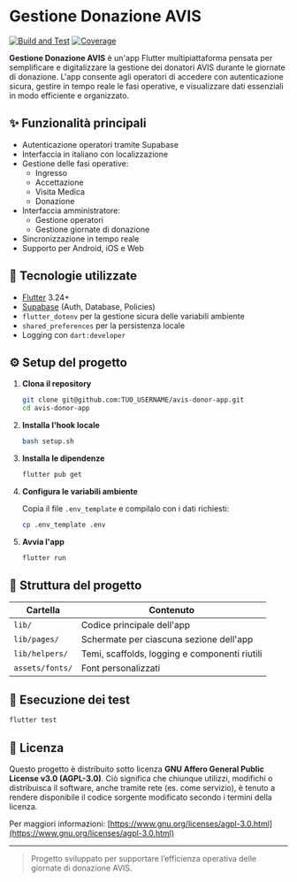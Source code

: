 # Gestione Donazione AVIS

[![Build and Test](https://github.com/Durigon-Diego/Gestione-Donazione-Avis/actions/workflows/flutter_test_and_badge.yml/badge.svg)](https://github.com/Durigon-Diego/Gestione-Donazione-Avis/actions/workflows/flutter_test_and_badge.yml)
[![Coverage](https://durigon-diego.github.io/Gestione-Donazione-Avis/coverage/20250423-004453-15795.svg)](https://durigon-diego.github.io/Gestione-Donazione-Avis/coverage/20250423-004453-15795/index.html) <!-- badge::coverage -->

**Gestione Donazione AVIS** è un'app Flutter multipiattaforma pensata per semplificare e digitalizzare la gestione dei donatori AVIS durante le giornate di donazione.
L'app consente agli operatori di accedere con autenticazione sicura, gestire in tempo reale le fasi operative, e visualizzare dati essenziali in modo efficiente e organizzato.

## ✨ Funzionalità principali

- Autenticazione operatori tramite Supabase
- Interfaccia in italiano con localizzazione
- Gestione delle fasi operative:
  - Ingresso
  - Accettazione
  - Visita Medica
  - Donazione
- Interfaccia amministratore:
  - Gestione operatori
  - Gestione giornate di donazione
- Sincronizzazione in tempo reale
- Supporto per Android, iOS e Web

## 🚀 Tecnologie utilizzate

- [Flutter](https://flutter.dev/) 3.24+
- [Supabase](https://supabase.com/) (Auth, Database, Policies)
- `flutter_dotenv` per la gestione sicura delle variabili ambiente
- `shared_preferences` per la persistenza locale
- Logging con `dart:developer`

## ⚙️ Setup del progetto

1. **Clona il repository**
   ```bash
   git clone git@github.com:TUO_USERNAME/avis-donor-app.git
   cd avis-donor-app
   ```

2. **Installa l'hook locale**
   ```bash
   bash setup.sh
   ```

3. **Installa le dipendenze**
   ```bash
   flutter pub get
   ```

4. **Configura le variabili ambiente**

   Copia il file `.env_template` e compilalo con i dati richiesti:

   ```bash
   cp .env_template .env
   ```

5. **Avvia l'app**
   ```bash
   flutter run
   ```

## 📁 Struttura del progetto

| Cartella           | Contenuto                                       |
|--------------------|-------------------------------------------------|
| `lib/`             | Codice principale dell'app                      |
| `lib/pages/`       | Schermate per ciascuna sezione dell'app         |
| `lib/helpers/`     | Temi, scaffolds, logging e componenti riutili   |
| `assets/fonts/`    | Font personalizzati                             |

## 🧪 Esecuzione dei test

```bash
flutter test
```

## 📝 Licenza

Questo progetto è distribuito sotto licenza **GNU Affero General Public License v3.0 (AGPL-3.0)**.
Ciò significa che chiunque utilizzi, modifichi o distribuisca il software, anche tramite rete (es. come servizio), è tenuto a rendere disponibile il codice sorgente modificato secondo i termini della licenza.

Per maggiori informazioni: [https://www.gnu.org/licenses/agpl-3.0.html](https://www.gnu.org/licenses/agpl-3.0.html)

---

> Progetto sviluppato per supportare l’efficienza operativa delle giornate di donazione AVIS.

